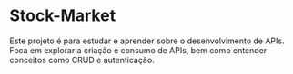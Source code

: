 # Stock-Market
Este projeto é para estudar e aprender sobre o desenvolvimento de APIs. Foca em explorar a criação e consumo de APIs, bem como entender conceitos como CRUD e autenticação.

